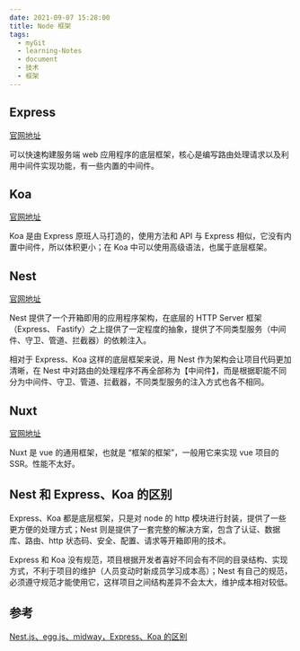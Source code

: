 ```yaml
---
date: 2021-09-07 15:28:00
title: Node 框架
tags:
  - myGit
  - learning-Notes
  - document
  - 技术
  - 框架
---
```


## Express

[官网地址](https://www.expressjs.com.cn/)

可以快速构建服务端 web 应用程序的底层框架，核心是编写路由处理请求以及利用中间件实现功能，有一些内置的中间件。

## Koa

[官网地址](https://koa.bootcss.com/)

Koa 是由 Express 原班人马打造的，使用方法和 API 与 Express 相似，它没有内置中间件，所以体积更小；在 Koa 中可以使用高级语法，也属于底层框架。

## Nest

[官网地址](https://docs.nestjs.cn/)

Nest 提供了一个开箱即用的应用程序架构，在底层的 HTTP Server 框架（Express、 Fastify）之上提供了一定程度的抽象，提供了不同类型服务（中间件、守卫、管道、拦截器）的依赖注入。

相对于 Express、Koa 这样的底层框架来说，用 Nest 作为架构会让项目代码更加清晰，在 Nest 中对路由的处理程序不再全部称为【中间件】，而是根据职能不同分为中间件、守卫、管道、拦截器，不同类型服务的注入方式也各不相同。

## Nuxt

[官网地址](https://www.nuxtjs.cn/)

Nuxt 是 vue 的通用框架，也就是 “框架的框架”，一般用它来实现 vue 项目的 SSR。性能不太好。

## Nest 和 Express、Koa 的区别

Express、Koa 都是底层框架，只是对 node 的 http 模块进行封装，提供了一些更方便的处理方式；Nest 则是提供了一套完整的解决方案，包含了认证、数据库、路由、http 状态码、安全、配置、请求等开箱即用的技术。

Express 和 Koa 没有规范，项目根据开发者喜好不同会有不同的目录结构、实现方式，不利于项目的维护（人员变动时新成员学习成本高）；Nest 有自己的规范，必须遵守规范才能使用它，这样项目之间结构差异不会太大，维护成本相对较低。

## 参考

[Nest.js、egg.js、midway，Express、Koa 的区别](https://blog.csdn.net/csdn_haow/article/details/101512411)
